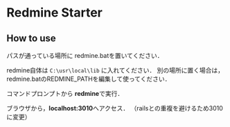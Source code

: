 ﻿Redmine Starter
===

How to use
---
パスが通っている場所に
  redmine.batを置いてください．

redmine自体は
``C:\usr\local\lib``
に入れてください．
別の場所に置く場合は，redmine.batのREDMINE_PATHを編集して使ってください．

コマンドプロンプトから
  **redmine**で実行．

ブラウザから，**localhost:3010**へアクセス．
  （railsとの重複を避けるため3010に変更）

